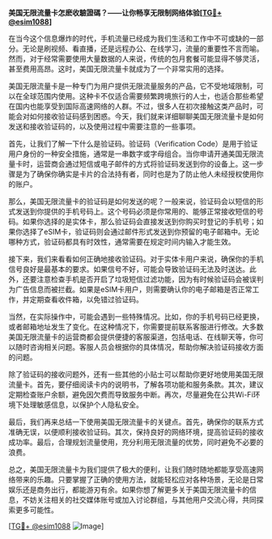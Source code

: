 **美国无限流量卡怎麽收驗證碼？——让你畅享无限制网络体验[[TG💪+ @esim1088](https://t.me/s/esim1088)]**

在当今这个信息爆炸的时代，手机流量已经成为我们生活和工作中不可或缺的一部分。无论是刷视频、看直播，还是远程办公、在线学习，流量的重要性不言而喻。然而，对于经常需要使用大量数据的人来说，传统的包月套餐可能显得不够灵活，甚至费用高昂。这时，美国无限流量卡就成为了一个非常实用的选择。

美国无限流量卡是一种专门为用户提供无限流量服务的产品，它不受地域限制，可以在全球范围内使用。这种卡不仅适合需要频繁跨境旅行的人士，也适合那些希望在国内也能享受到国际高速网络的人群。不过，很多人在初次接触这类产品时，可能会对如何接收验证码感到困惑。今天，我们就来详细聊聊美国无限流量卡是如何发送和接收验证码的，以及使用过程中需要注意的一些事项。

首先，让我们了解一下什么是验证码。验证码（Verification Code）是用于验证用户身份的一种安全措施，通常是一串数字或字母组合。当你申请开通美国无限流量卡时，运营商会通过短信或电子邮件的方式将验证码发送到你的设备上。这一步骤是为了确保你确实是卡片的合法持有者，同时也是为了防止他人未经授权使用你的账户。

那么，美国无限流量卡的验证码是如何发送的呢？一般来说，验证码会以短信的形式发送到你提供的手机号码上。这个号码必须是你常用的、能够正常接收短信的号码。如果你选择的是实体卡，那么验证码会直接发送到你购买时登记的手机号；如果你选择了eSIM卡，验证码则会通过邮件形式发送到你预留的电子邮箱中。无论哪种方式，验证码都具有时效性，通常需要在规定时间内输入才能生效。

接下来，我们来看看如何正确地接收验证码。对于实体卡用户来说，确保你的手机信号良好是最基本的要求。如果信号不好，可能会导致验证码无法及时送达。此外，还要注意检查手机是否开启了垃圾短信过滤功能，因为有时候验证码会被误判为广告信息而被拦截。如果是eSIM卡用户，则需要确认你的电子邮箱是否正常工作，并定期查看收件箱，以免错过验证码。

当然，在实际操作中，可能会遇到一些特殊情况。比如，你的手机号码已经更换，或者邮箱地址发生了变化。在这种情况下，你需要提前联系客服进行修改。大多数美国无限流量卡的运营商都会提供便捷的客服渠道，包括电话、在线聊天等，你可以随时咨询相关问题。客服人员会根据你的具体情况，帮助你解决验证码接收方面的问题。

除了验证码的接收问题外，还有一些其他的小贴士可以帮助你更好地使用美国无限流量卡。首先，要仔细阅读卡内的说明书，了解各项功能和服务条款。其次，建议定期检查账户余额，避免因欠费而导致服务中断。再次，尽量避免在公共Wi-Fi环境下处理敏感信息，以保护个人隐私安全。

最后，我们再来总结一下使用美国无限流量卡的关键点。首先，确保你的联系方式准确无误，以便顺利接收验证码。其次，保持良好的网络环境，提高验证码的接收成功率。最后，合理规划流量使用，充分利用无限流量的优势，同时避免不必要的浪费。

总之，美国无限流量卡为我们提供了极大的便利，让我们随时随地都能享受高速网络带来的乐趣。只要掌握了正确的使用方法，就能轻松应对各种场景，无论是日常娱乐还是商务出行，都能游刃有余。如果你想了解更多关于美国无限流量卡的信息，不妨关注相关的社交媒体账号或加入讨论群组，与其他用户交流心得，共同探索更多可能性。

[[TG💪+ @esim1088](https://t.me/s/esim1088) ![Image](https://i.postimg.cc/4NQfJmqS/Snipaste-2025-05-13-00-14-12.png)]